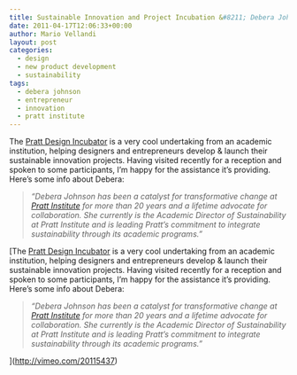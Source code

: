 ```yaml
---
title: Sustainable Innovation and Project Incubation &#8211; Debera Johnson, Pratt Institute
date: 2011-04-17T12:06:33+00:00
author: Mario Vellandi
layout: post
categories:
  - design
  - new product development
  - sustainability
tags:
  - debera johnson
  - entrepreneur
  - innovation
  - pratt institute
---
```

The [Pratt Design Incubator](http://incubator.pratt.edu/) is a very cool undertaking from an academic institution, helping designers and entrepreneurs develop & launch their sustainable innovation projects. Having visited recently for a reception and spoken to some participants, I&#8217;m happy for the assistance it&#8217;s providing. Here&#8217;s some info about Debera:

> *&#8220;Debera Johnson has been a catalyst for transformative change at <a href="http://www.pratt.edu/">Pratt Institute</a> for more than 20 years and a lifetime advocate for collaboration. She currently is the Academic Director of Sustainability at Pratt Institute and is leading Pratt’s commitment to integrate sustainability through its academic programs.&#8221;*

[The [Pratt Design Incubator](http://incubator.pratt.edu/) is a very cool undertaking from an academic institution, helping designers and entrepreneurs develop & launch their sustainable innovation projects. Having visited recently for a reception and spoken to some participants, I&#8217;m happy for the assistance it&#8217;s providing. Here&#8217;s some info about Debera:

> *&#8220;Debera Johnson has been a catalyst for transformative change at <a href="http://www.pratt.edu/">Pratt Institute</a> for more than 20 years and a lifetime advocate for collaboration. She currently is the Academic Director of Sustainability at Pratt Institute and is leading Pratt’s commitment to integrate sustainability through its academic programs.&#8221;*

](http://vimeo.com/20115437)
